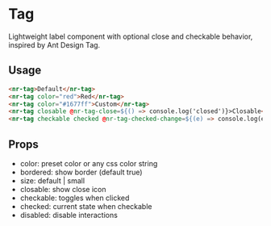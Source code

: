 # Tag

Lightweight label component with optional close and checkable behavior, inspired by Ant Design Tag.

## Usage

```html
<nr-tag>Default</nr-tag>
<nr-tag color="red">Red</nr-tag>
<nr-tag color="#1677ff">Custom</nr-tag>
<nr-tag closable @nr-tag-close=${() => console.log('closed')}>Closable</nr-tag>
<nr-tag checkable checked @nr-tag-checked-change=${(e) => console.log(e.detail.checked)}>Checkable</nr-tag>
```

## Props
- color: preset color or any css color string
- bordered: show border (default true)
- size: default | small
- closable: show close icon
- checkable: toggles when clicked
- checked: current state when checkable
- disabled: disable interactions
